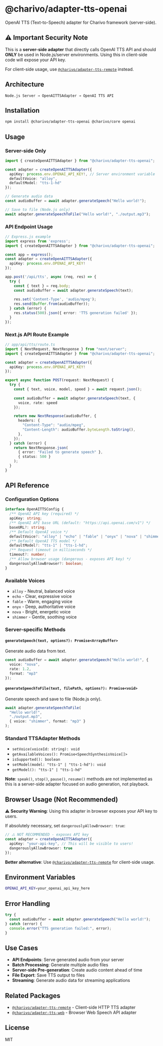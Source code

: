 # @charivo/adapter-tts-openai

OpenAI TTS (Text-to-Speech) adapter for Charivo framework (server-side).

## ⚠️ Important Security Note

This is a **server-side adapter** that directly calls OpenAI TTS API and should **ONLY** be used in Node.js/server environments. Using this in client-side code will expose your API key.

For client-side usage, use [`@charivo/adapter-tts-remote`](../adapter-tts-remote) instead.

## Architecture

```
Node.js Server → OpenAITTSAdapter → OpenAI TTS API
```

## Installation

```bash
npm install @charivo/adapter-tts-openai @charivo/core openai
```

## Usage

### Server-side Only

```typescript
import { createOpenAITTSAdapter } from "@charivo/adapter-tts-openai";

const adapter = createOpenAITTSAdapter({
  apiKey: process.env.OPENAI_API_KEY!, // Server environment variable
  defaultVoice: "alloy",
  defaultModel: "tts-1-hd"
});

// Generate audio data
const audioBuffer = await adapter.generateSpeech("Hello world!");

// Save to file (Node.js only)
await adapter.generateSpeechToFile("Hello world!", "./output.mp3");
```

### API Endpoint Usage

```typescript
// Express.js example
import express from 'express';
import { createOpenAITTSAdapter } from "@charivo/adapter-tts-openai";

const app = express();
const adapter = createOpenAITTSAdapter({
  apiKey: process.env.OPENAI_API_KEY!
});

app.post('/api/tts', async (req, res) => {
  try {
    const { text } = req.body;
    const audioBuffer = await adapter.generateSpeech(text);
    
    res.set('Content-Type', 'audio/mpeg');
    res.send(Buffer.from(audioBuffer));
  } catch (error) {
    res.status(500).json({ error: 'TTS generation failed' });
  }
});
```

### Next.js API Route Example

```typescript
// app/api/tts/route.ts
import { NextRequest, NextResponse } from "next/server";
import { createOpenAITTSAdapter } from "@charivo/adapter-tts-openai";

const adapter = createOpenAITTSAdapter({
  apiKey: process.env.OPENAI_API_KEY!
});

export async function POST(request: NextRequest) {
  try {
    const { text, voice, model, speed } = await request.json();
    
    const audioBuffer = await adapter.generateSpeech(text, {
      voice, rate: speed
    });

    return new NextResponse(audioBuffer, {
      headers: {
        "Content-Type": "audio/mpeg",
        "Content-Length": audioBuffer.byteLength.toString(),
      },
    });
  } catch (error) {
    return NextResponse.json(
      { error: "Failed to generate speech" },
      { status: 500 }
    );
  }
}
```

## API Reference

### Configuration Options

```typescript
interface OpenAITTSConfig {
  /** OpenAI API key (required) */
  apiKey: string;
  /** OpenAI API base URL (default: "https://api.openai.com/v1") */
  baseURL?: string;
  /** Default OpenAI voice */
  defaultVoice?: "alloy" | "echo" | "fable" | "onyx" | "nova" | "shimmer";
  /** Default OpenAI TTS model */
  defaultModel?: "tts-1" | "tts-1-hd";
  /** Request timeout in milliseconds */
  timeout?: number;
  /** Allow browser usage (dangerous - exposes API key) */
  dangerouslyAllowBrowser?: boolean;
}
```

### Available Voices

- `alloy` - Neutral, balanced voice
- `echo` - Clear, expressive voice  
- `fable` - Warm, engaging voice
- `onyx` - Deep, authoritative voice
- `nova` - Bright, energetic voice
- `shimmer` - Gentle, soothing voice

### Server-specific Methods

#### `generateSpeech(text, options?): Promise<ArrayBuffer>`
Generate audio data from text.

```typescript
const audioBuffer = await adapter.generateSpeech("Hello world!", {
  voice: "nova",
  rate: 1.2,
  format: "mp3"
});
```

#### `generateSpeechToFile(text, filePath, options?): Promise<void>`
Generate speech and save to file (Node.js only).

```typescript
await adapter.generateSpeechToFile(
  "Hello world!",
  "./output.mp3",
  { voice: "shimmer", format: "mp3" }
);
```

### Standard TTSAdapter Methods

- `setVoice(voiceId: string): void`
- `getAvailableVoices(): Promise<SpeechSynthesisVoice[]>`
- `isSupported(): boolean`
- `setModel(model: "tts-1" | "tts-1-hd"): void`
- `getModel(): "tts-1" | "tts-1-hd"`

**Note**: `speak()`, `stop()`, `pause()`, `resume()` methods are not implemented as this is a server-side adapter focused on audio generation, not playback.

## Browser Usage (Not Recommended)

⚠️ **Security Warning**: Using this adapter in browser exposes your API key to users.

If absolutely necessary, set `dangerouslyAllowBrowser: true`:

```typescript
// ⚠️ NOT RECOMMENDED - exposes API key
const adapter = createOpenAITTSAdapter({
  apiKey: "your-api-key", // This will be visible to users!
  dangerouslyAllowBrowser: true
});
```

**Better alternative**: Use [`@charivo/adapter-tts-remote`](../adapter-tts-remote) for client-side usage.

## Environment Variables

```bash
OPENAI_API_KEY=your_openai_api_key_here
```

## Error Handling

```typescript
try {
  const audioBuffer = await adapter.generateSpeech("Hello world!");
} catch (error) {
  console.error("TTS generation failed:", error);
}
```

## Use Cases

- **API Endpoints**: Serve generated audio from your server
- **Batch Processing**: Generate multiple audio files
- **Server-side Pre-generation**: Create audio content ahead of time
- **File Export**: Save TTS output to files
- **Streaming**: Generate audio data for streaming applications

## Related Packages

- [`@charivo/adapter-tts-remote`](../adapter-tts-remote) - Client-side HTTP TTS adapter
- [`@charivo/adapter-tts-web`](../adapter-tts-web) - Browser Web Speech API adapter

## License

MIT